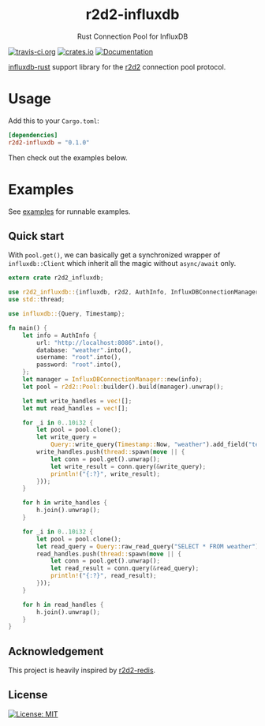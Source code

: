 <h1 align="center">r2d2-influxdb</h1>
<p align="center">
    Rust Connection Pool for InfluxDB
</p>

[![travis-ci.org](https://travis-ci.org/zjhmale/r2d2-influxdb.svg)](https://travis-ci.org/zjhmale/r2d2-influxdb)
[![crates.io](https://img.shields.io/crates/v/r2d2-influxdb.svg)](https://crates.io/crates/r2d2-influxdb)
[![Documentation](https://docs.rs/r2d2-influxdb/badge.svg)](https://docs.rs/crate/r2d2-influxdb)

[influxdb-rust](https://github.com/Empty2k12/influxdb-rust) support library for the [r2d2](https://github.com/sfackler/r2d2) connection pool protocol.

# Usage

Add this to your `Cargo.toml`:

```toml
[dependencies]
r2d2-influxdb = "0.1.0"
```

Then check out the examples below.

# Examples

See [examples](examples) for runnable examples.

## Quick start

With `pool.get()`, we can basically get a synchronized wrapper of `influxdb::Client` which inherit all the
magic without `async/await` only.

```rust
extern crate r2d2_influxdb;

use r2d2_influxdb::{influxdb, r2d2, AuthInfo, InfluxDBConnectionManager};
use std::thread;

use influxdb::{Query, Timestamp};

fn main() {
    let info = AuthInfo {
        url: "http://localhost:8086".into(),
        database: "weather".into(),
        username: "root".into(),
        password: "root".into(),
    };
    let manager = InfluxDBConnectionManager::new(info);
    let pool = r2d2::Pool::builder().build(manager).unwrap();

    let mut write_handles = vec![];
    let mut read_handles = vec![];

    for _i in 0..10i32 {
        let pool = pool.clone();
        let write_query =
            Query::write_query(Timestamp::Now, "weather").add_field("temperature", _i);
        write_handles.push(thread::spawn(move || {
            let conn = pool.get().unwrap();
            let write_result = conn.query(&write_query);
            println!("{:?}", write_result);
        }));
    }

    for h in write_handles {
        h.join().unwrap();
    }

    for _i in 0..10i32 {
        let pool = pool.clone();
        let read_query = Query::raw_read_query("SELECT * FROM weather");
        read_handles.push(thread::spawn(move || {
            let conn = pool.get().unwrap();
            let read_result = conn.query(&read_query);
            println!("{:?}", read_result);
        }));
    }

    for h in read_handles {
        h.join().unwrap();
    }
}
```

## Acknowledgement

This project is heavily inspired by [r2d2-redis](https://github.com/sorccu/r2d2-redis).

## License

[![License: MIT](https://img.shields.io/badge/License-MIT-yellow.svg)](https://opensource.org/licenses/MIT)

